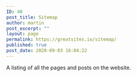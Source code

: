 ```yaml
---
ID: 40
post_title: Sitemap
author: martin
post_excerpt: ""
layout: page
permalink: https://greatsites.io/sitemap/
published: true
post_date: 2020-09-03 16:04:22
---
```

<!-- wp:paragraph -->
<p>A listing of all the pages and posts on the website. </p>
<!-- /wp:paragraph -->

<!-- wp:wpgoplugins/simple-sitemap-block {"block_post_types":"[{\u0022value\u0022:\u0022page\u0022,\u0022label\u0022:\u0022Page\u0022},{\u0022value\u0022:\u0022post\u0022,\u0022label\u0022:\u0022Post\u0022}]","show_excerpt":true} /-->